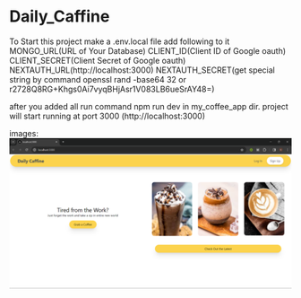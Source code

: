# Daily_Caffine
To Start this project
make a .env.local file
add following to it
MONGO_URL(URL of Your Database)
CLIENT_ID(Client ID of Google oauth)
CLIENT_SECRET(Client Secret of Google oauth)
NEXTAUTH_URL(http://localhost:3000)
NEXTAUTH_SECRET(get special string by command openssl rand -base64 32 or r2728Q8RG+Khgs0Ai7vyqBHjAsr1V083LB6ueSrAY48=)

after you added all
run command npm run dev in my_coffee_app dir.
project will start running at port 3000 (http://localhost:3000)

images:
![Landing Page](image.png)